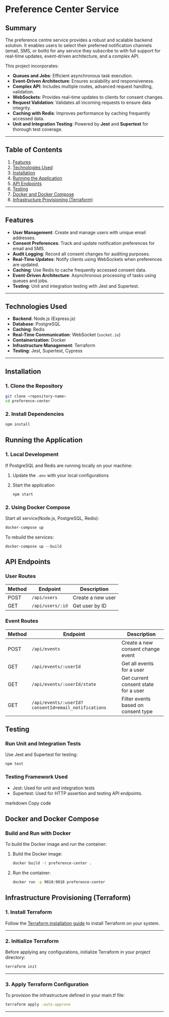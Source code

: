 # Preference Center Service

## Summary

The preference centre service provides a robust and scalable backend solution. It enables users to select their preferred notification channels (email, SMS, or both) for any service they subscribe to with full support for real-time updates, event-driven architecture, and a complex API.

This project incorporates:

- **Queues and Jobs**: Efficient asynchronous task execution.
- **Event-Driven Architecture**: Ensures scalability and responsiveness.
- **Complex API**: Includes multiple routes, advanced request handling, validation.
- **WebSockets**: Provides real-time updates to clients for consent changes.
- **Request Validation**: Validates all incoming requests to ensure data integrity.
- **Caching with Redis**: Improves performance by caching frequently accessed data.
- **Unit and Integration Testing**: Powered by **Jest** and **Supertest** for thorough test coverage.

---

## **Table of Contents**

1. [Features](#features)
2. [Technologies Used](#technologies-used)
3. [Installation](#installation)
4. [Running the Application](#running-the-application)
5. [API Endpoints](#api-endpoints)
6. [Testing](#testing)
7. [Docker and Docker Compose](#docker-and-docker-compose)
8. [Infrastructure Provisioning (Terraform)](#infrastructure-provisioning-terraform)

---

## **Features**

- **User Management**: Create and manage users with unique email addresses.
- **Consent Preferences**: Track and update notification preferences for email and SMS.
- **Audit Logging**: Record all consent changes for auditing purposes.
- **Real-Time Updates**: Notify clients using WebSockets when preferences are updated.
- **Caching**: Use Redis to cache frequently accessed consent data.
- **Event-Driven Architecture**: Asynchronous processing of tasks using queues and jobs.
- **Testing**: Unit and integration testing with Jest and Supertest.

---

## **Technologies Used**

- **Backend**: Node.js (Express.js)
- **Database**: PostgreSQL
- **Caching**: Redis
- **Real-Time Communication**: WebSocket (`socket.io`)
- **Containerization**: Docker
- **Infrastructure Management**: Terraform
- **Testing**: Jest, Supertest, Cypress

---

## **Installation**

### **1. Clone the Repository**

```sh
git clone <repository-name>
cd preference-center
```

### **2. Install Dependencies**

```sh
npm install
```

## **Running the Application**

### **1. Local Development**

If PostgreSQL and Redis are running locally on your machine:

1. Update the `.env` with your local configurations

2. Start the application
   ```sh
   npm start
   ```

### **2. Using Docker Compose**

Start all service(Node.js, PostgreSQL, Redis):

```sh
docker-compose up
```

To rebuild the services:

```
docker-compose up --build
```

## **API Endpoints**

### **User Routes**

| Method | Endpoint         | Description       |
| ------ | ---------------- | ----------------- |
| POST   | `/api/users`     | Create a new user |
| GET    | `/api/users/:id` | Get user by ID    |

### **Event Routes**

| Method | Endpoint                                            | Description                          |
| ------ | --------------------------------------------------- | ------------------------------------ |
| POST   | `/api/events`                                       | Create a new consent change event    |
| GET    | `/api/events/:userId`                               | Get all events for a user            |
| GET    | `/api/events/:userId/state`                         | Get current consent state for a user |
| GET    | `/api/events/:userId?consentId=email_notifications` | Filter events based on consent type  |

## Testing

### **Run Unit and Integration Tests**

Use Jest and Supertest for testing:

```bash
npm test
```

### **Testing Framework Used**

- Jest: Used for unit and integration tests
- Supertest: Used for HTTP assertion and testing API endpoints.

markdown
Copy code

## **Docker and Docker Compose**

### **Build and Run with Docker**

To build the Docker image and run the container:

1. Build the Docker image:

   ```bash
   docker build -t preference-center .
   ```

2. Run the container:
   ```bash
   docker run -p 9010:9010 preference-center
   ```

## **Infrastructure Provisioning (Terraform)**

### **1. Install Terraform**

Follow the [Terraform installation guide](https://developer.hashicorp.com/terraform/tutorials) to install Terraform on your system.

---

### **2. Initialize Terraform**

Before applying any configurations, initialize Terraform in your project directory:

```bash
terraform init
```
---

### **3. Apply Terraform Configuration**

To provision the infrastructure defined in your main.tf file:
```bash
terraform apply -auto-approve
```

---
